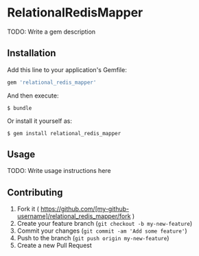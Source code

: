 # RelationalRedisMapper

TODO: Write a gem description

## Installation

Add this line to your application's Gemfile:

```ruby
gem 'relational_redis_mapper'
```

And then execute:

    $ bundle

Or install it yourself as:

    $ gem install relational_redis_mapper

## Usage

TODO: Write usage instructions here

## Contributing

1. Fork it ( https://github.com/[my-github-username]/relational_redis_mapper/fork )
2. Create your feature branch (`git checkout -b my-new-feature`)
3. Commit your changes (`git commit -am 'Add some feature'`)
4. Push to the branch (`git push origin my-new-feature`)
5. Create a new Pull Request

